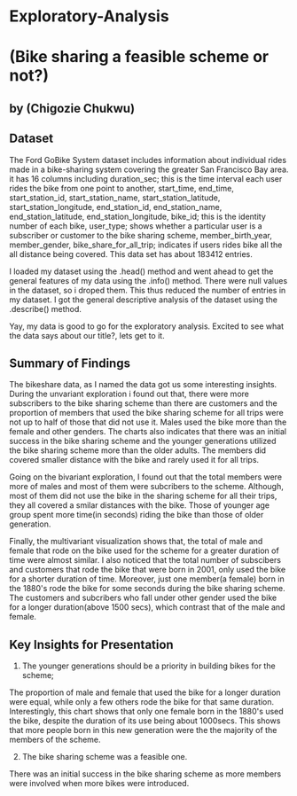 # Exploratory-Analysis
# (Bike sharing a feasible scheme or not?)
## by (Chigozie Chukwu)

## Dataset

The Ford GoBike System dataset includes information about individual rides made in a bike-sharing system covering the greater San Francisco Bay area. it has 16 columns including duration_sec; this is the time interval each user rides the bike from one point to another, start_time, end_time, start_station_id, start_station_name, start_station_latitude, start_station_longitude, end_station_id, end_station_name, end_station_latitude, end_station_longitude, bike_id; this is the identity number of each bike, user_type; shows whether a particular user is a subscriber or customer to the bike sharing scheme, member_birth_year, member_gender, bike_share_for_all_trip; indicates if users rides bike all the all distance being covered. This data set has about 183412 entries.

I loaded my dataset using the .head() method and went ahead to get the general features of my data using the .info() method. There were null values in the dataset, so i droped them. This thus reduced the number of entries in my dataset. I got the general descriptive analysis of the dataset using the .describe() method. 

Yay, my data is good to go for the exploratory analysis. Excited to see what the data says about our title?, lets get to it.

## Summary of Findings

The bikeshare data, as I named the data got us some interesting insights. During the unvariant exploration i found out that, there were more subscribers to the bike sharing scheme than there are customers and the proportion of members that used the bike sharing scheme for all trips were not up to half of those that did not use it. Males used the bike more than the female and other genders. The charts also indicates that there was an initial success in the bike sharing scheme and the younger generations utilized the bike sharing scheme more than the older adults. The members did covered smaller distance with the bike and rarely used it for all trips. 

Going on the bivariant exploration, I found out that the total members were more of males and most of them were subcribers to the scheme. Although, most of them did not use the bike in the sharing scheme for all their trips, they all covered a smilar distances with the bike. Those of younger age group spent more time(in seconds) riding the bike than those of older generation.

Finally, the multivariant visualization shows that, the total of male and female that rode on the bike used for the scheme for a greater duration of time were almost similar. I also noticed that the total number of subscibers and customers that rode the bike that were born in 2001, only used the bike for a shorter duration of time. Moreover, just one member(a female) born in the 1880's rode the bike for some seconds during the bike sharing scheme. The customers and subcribers who fall under other gender used the bike for a longer duration(above 1500 secs), which contrast that of the male and female.

## Key Insights for Presentation

1. The younger generations should be a priority in building bikes for the scheme;

The proportion of male and female that used the bike for a longer duration were equal, while only a few others rode the bike for that same duration. Interestingly, this chart shows that only one female born in the 1880's used the bike, despite the duration of its use being about 1000secs. This shows that more people born in this new generation were the the majority of the members of the scheme.

2. The bike sharing scheme was a feasible one.

There was an initial success in the bike sharing scheme as more members were involved when more bikes were introduced.
